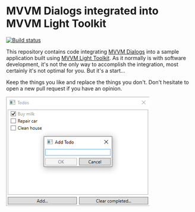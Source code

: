# MVVM Dialogs integrated into MVVM Light Toolkit

[![Build status](https://ci.appveyor.com/api/projects/status/i3uo49lk3ih7gyug/branch/master?svg=true)](https://ci.appveyor.com/project/FantasticFiasco/mvvm-dialogs-integrated-into-mvvm-light-toolkit/branch/master)

This repository contains code integrating [MVVM Dialogs](https://github.com/FantasticFiasco/mvvm-dialogs) into a sample application built using [MVVM Light Toolkit](http://www.mvvmlight.net/). As it normally is with software development, it's not the only way to accomplish the integration, most certainly it's not optimal for you. But it's a start...

Keep the things you like and replace the things you don't. Don't hesitate to open a new pull request if you have an opinion.

![alt text](./doc/resources/app.png "Screenshot of the application")